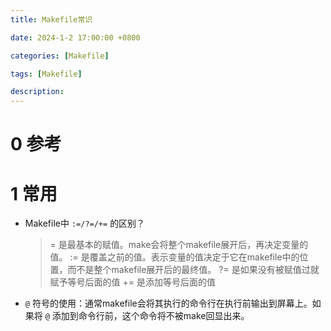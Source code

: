 ```yaml
---
title: Makefile常识

date: 2024-1-2 17:00:00 +0800

categories: [Makefile]

tags: [Makefile]

description: 
---
```


# 0 参考



# 1 常用

* Makefile中 `:=/?=/+=` 的区别？

  > = 是最基本的赋值。make会将整个makefile展开后，再决定变量的值。
  > := 是覆盖之前的值。表示变量的值决定于它在makefile中的位置，而不是整个makefile展开后的最终值。
  > ?= 是如果没有被赋值过就赋予等号后面的值
  > += 是添加等号后面的值

* `@` 符号的使用：通常makefile会将其执行的命令行在执行前输出到屏幕上。如果将 `@` 添加到命令行前，这个命令将不被make回显出来。
